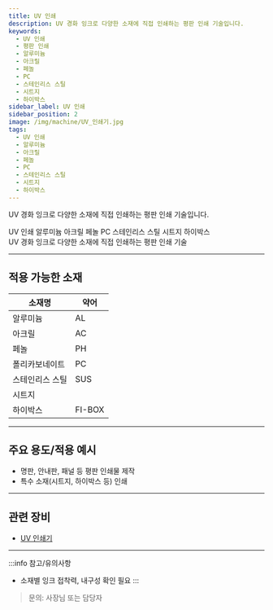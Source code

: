 ```yaml
---
title: UV 인쇄
description: UV 경화 잉크로 다양한 소재에 직접 인쇄하는 평판 인쇄 기술입니다.
keywords:
  - UV 인쇄
  - 평판 인쇄
  - 알루미늄
  - 아크릴
  - 페놀
  - PC
  - 스테인리스 스틸
  - 시트지
  - 하이박스
sidebar_label: UV 인쇄
sidebar_position: 2
image: /img/machine/UV_인쇄기.jpg
tags:
  - UV 인쇄
  - 알루미늄
  - 아크릴
  - 페놀
  - PC
  - 스테인리스 스틸
  - 시트지
  - 하이박스
---
```


UV 경화 잉크로 다양한 소재에 직접 인쇄하는 평판 인쇄 기술입니다.

<div style={{
  display: 'flex',
  alignItems: 'center',
  background: '#f3f6fa',
  borderRadius: '12px',
  padding: '1.2em 1em',
  marginBottom: '1.5em',
  boxShadow: '0 2px 8px #e0e7ef'
}}>
  <span className="badge badge--primary" style={{marginRight: '0.5em'}}>UV 인쇄</span>
  <span className="badge badge--info" style={{marginRight: '0.5em'}}>알루미늄</span>
  <span className="badge badge--info" style={{marginRight: '0.5em'}}>아크릴</span>
  <span className="badge badge--info" style={{marginRight: '0.5em'}}>페놀</span>
  <span className="badge badge--info" style={{marginRight: '0.5em'}}>PC</span>
  <span className="badge badge--info" style={{marginRight: '0.5em'}}>스테인리스 스틸</span>
  <span className="badge badge--info" style={{marginRight: '0.5em'}}>시트지</span>
  <span className="badge badge--info">하이박스</span>
  <div style={{marginTop: '0.3em', fontWeight: 500}}>UV 경화 잉크로 다양한 소재에 직접 인쇄하는 평판 인쇄 기술</div>
</div>

---

## 적용 가능한 소재

| 소재명             | 약어      |
| ------------------ | --------- |
| 알루미늄           | AL        |
| 아크릴             | AC        |
| 페놀               | PH        |
| 폴리카보네이트     | PC        |
| 스테인리스 스틸    | SUS       |
| 시트지             |           |
| 하이박스           | FI-BOX    |

---

## 주요 용도/적용 예시

- 명판, 안내판, 패널 등 평판 인쇄물 제작
- 특수 소재(시트지, 하이박스 등) 인쇄

---

## 관련 장비

- [UV 인쇄기](/docs/info/office/equipment/uv-printer)

---

:::info 참고/유의사항
- 소재별 잉크 접착력, 내구성 확인 필요
:::

> 문의: 사장님 또는 담당자 